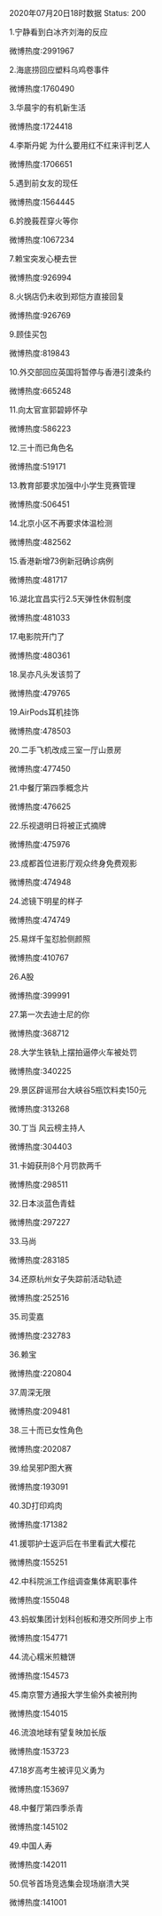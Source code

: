 2020年07月20日18时数据
Status: 200

1.宁静看到白冰齐刘海的反应

微博热度:2991967

2.海底捞回应塑料乌鸡卷事件

微博热度:1760490

3.华晨宇的有机新生活

微博热度:1724418

4.李斯丹妮 为什么要用红不红来评判艺人

微博热度:1706651

5.遇到前女友的现任

微博热度:1564445

6.妗脕莪茬穿火等你

微博热度:1067234

7.赖宝突发心梗去世

微博热度:926994

8.火锅店仍未收到郑恺方直接回复

微博热度:926769

9.顾佳买包

微博热度:819843

10.外交部回应英国将暂停与香港引渡条约

微博热度:665248

11.向太官宣郭碧婷怀孕

微博热度:586223

12.三十而已角色名

微博热度:519171

13.教育部要求加强中小学生竞赛管理

微博热度:506451

14.北京小区不再要求体温检测

微博热度:482562

15.香港新增73例新冠确诊病例

微博热度:481717

16.湖北宜昌实行2.5天弹性休假制度

微博热度:481033

17.电影院开门了

微博热度:480361

18.吴亦凡头发该剪了

微博热度:479765

19.AirPods耳机挂饰

微博热度:478503

20.二手飞机改成三室一厅山景房

微博热度:477450

21.中餐厅第四季概念片

微博热度:476625

22.乐视退明日将被正式摘牌

微博热度:475976

23.成都首位进影厅观众终身免费观影

微博热度:474948

24.滤镜下明星的样子

微博热度:474749

25.易烊千玺怼脸侧颜照

微博热度:410767

26.A股

微博热度:399991

27.第一次去迪士尼的你

微博热度:368712

28.大学生铁轨上摆拍逼停火车被处罚

微博热度:340225

29.景区辟谣邢台大峡谷5瓶饮料卖150元

微博热度:313268

30.丁当 风云榜主持人

微博热度:304403

31.卡姆获刑8个月罚款两千

微博热度:298511

32.日本淡蓝色青蛙

微博热度:297227

33.马尚

微博热度:283185

34.还原杭州女子失踪前活动轨迹

微博热度:252516

35.司雯嘉

微博热度:232783

36.赖宝

微博热度:220804

37.周深无限

微博热度:209481

38.三十而已女性角色

微博热度:202087

39.给吴邪P图大赛

微博热度:193091

40.3D打印鸡肉

微博热度:171382

41.援鄂护士返沪后在书里看武大樱花

微博热度:155251

42.中科院派工作组调查集体离职事件

微博热度:155048

43.蚂蚁集团计划科创板和港交所同步上市

微博热度:154771

44.流心糯米煎糖饼

微博热度:154573

45.南京警方通报大学生偷外卖被刑拘

微博热度:154015

46.流浪地球有望复映加长版

微博热度:153723

47.18岁高考生被评见义勇为

微博热度:153697

48.中餐厅第四季杀青

微博热度:145102

49.中国人寿

微博热度:142011

50.侃爷首场竞选集会现场崩溃大哭

微博热度:141001

